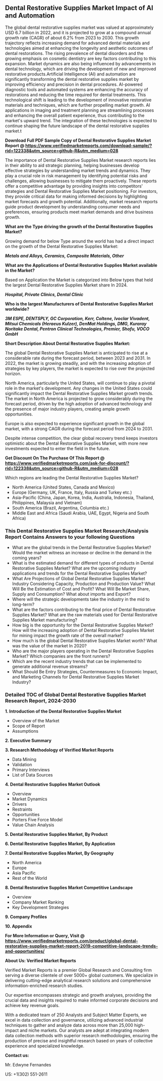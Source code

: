 <h2>Dental Restorative Supplies Market Impact of AI and Automation</h2>The global dental restorative supplies market was valued at approximately USD 6.7 billion in 2022, and it is projected to grow at a compound annual growth rate (CAGR) of about 6.2% from 2023 to 2030. This growth trajectory reflects increasing demand for advanced dental materials and technologies aimed at enhancing the longevity and aesthetic outcomes of dental restorations. The rising prevalence of dental disorders and the growing emphasis on cosmetic dentistry are key factors contributing to this expansion. Market dynamics are also being influenced by advancements in dental technology, which are driving the development of new and improved restorative products.Artificial Intelligence (AI) and automation are significantly transforming the dental restorative supplies market by improving efficiency and precision in dental procedures. AI-powered diagnostic tools and automated systems are enhancing the accuracy of restorations and reducing the time required for dental treatments. This technological shift is leading to the development of innovative restorative materials and techniques, which are further propelling market growth. AI applications in imaging and treatment planning are streamlining processes and enhancing the overall patient experience, thus contributing to the market's upward trend. The integration of these technologies is expected to continue shaping the future landscape of the dental restorative supplies market.t</p><p id="" class=""><strong>Download Full PDF Sample Copy of Dental Restorative Supplies Market Report @ <a href="https://www.verifiedmarketreports.com/download-sample/?rid=122338&utm_source=github-R&utm_medium=028" target="_blank">https://www.verifiedmarketreports.com/download-sample/?rid=122338&utm_source=github-R&utm_medium=028</a></strong></p><p>The importance of&nbsp;Dental Restorative Supplies Market research reports lies in their ability to aid strategic planning, helping businesses develop effective strategies by understanding market trends and dynamics. They play a crucial role in risk management by identifying potential risks and challenges, allowing businesses to mitigate them proactively. These reports offer a competitive advantage by providing insights into competitors' strategies and Dental Restorative Supplies Market positioning. For investors, they provide critical data for making informed decisions by highlighting market forecasts and growth potential. Additionally, market research reports guide product development by understanding consumer needs and preferences, ensuring products meet market demands and drive business growth.</p><p><strong>What are the&nbsp;Type driving the growth of the Dental Restorative Supplies Market?</strong></p><p id="" class="">Growing demand for below Type around the world has had a direct impact on the growth of the Dental Restorative Supplies Market:</p><em><strong>Metals and Alloys, Ceramics, Composite Materials, Other</strong></em></p><strong>What are the&nbsp;Applications&nbsp;of Dental Restorative Supplies Market available in the Market?</strong></p><p id="" class="">Based on Application the Market is categorized into Below types that held the largest Dental Restorative Supplies Market share In 2024.</p><em><strong>Hospital, Private Clinics, Dental Clinic</strong></em></p><strong>Who is the largest Manufacturers of Dental Restorative Supplies Market worldwide?</strong></p><p><em><strong>3M ESPE, DENTSPLY, GC Corporation, Kerr, Coltene, Ivoclar Vivadent, Mitsui Chemicals (Heraeus Kulzer), DenMat Holdings, DMG, Kuraray Noritake Dental, Pentron Clinical Technologies, Premier, Shofu, VOCO GmbH</strong></em></p><p id="" class=""><strong>Short Description About Dental Restorative Supplies Market:</strong></p><p>The global Dental Restorative Supplies Market is anticipated to rise at a considerable rate during the forecast period, between 2023 and 2031. In 2022, the market is growing steadily, and with the increasing adoption of strategies by key players, the market is expected to rise over the projected horizon.</p><p>North America, particularly the United States, will continue to play a pivotal role in the market's development. Any changes in the United States could significantly impact the Dental Restorative Supplies Market growth trends. The market in North America is projected to grow considerably during the forecast period, driven by the high adoption of advanced technology and the presence of major industry players, creating ample growth opportunities.</p><p>Europe is also expected to experience significant growth in the global market, with a strong CAGR during the forecast period from 2024 to 2031.</p><p>Despite intense competition, the clear global recovery trend keeps investors optimistic about the Dental Restorative Supplies Market, with more new investments expected to enter the field in the future.</p><p id="" class=""><strong>Get Discount On The Purchase Of This Report @ <a href="https://www.verifiedmarketreports.com/ask-for-discount/?rid=122338&utm_source=github-R&utm_medium=028" target="_blank">https://www.verifiedmarketreports.com/ask-for-discount/?rid=122338&utm_source=github-R&utm_medium=028</a></strong></p>Which regions are leading the Dental Restorative Supplies Market?</p><ul><li>North America (United States, Canada and Mexico)</li><li>Europe (Germany, UK, France, Italy, Russia and Turkey etc.)</li><li>Asia-Pacific (China, Japan, Korea, India, Australia, Indonesia, Thailand, Philippines, Malaysia and Vietnam)</li><li>South America (Brazil, Argentina, Columbia etc.)</li><li>Middle East and Africa (Saudi Arabia, UAE, Egypt, Nigeria and South Africa)</li></ul><h3 id="" class="">This Dental Restorative Supplies Market Research/Analysis Report Contains Answers to your following Questions</h3><ul><li>What are the global trends in the Dental Restorative Supplies Market? Would the market witness an increase or decline in the demand in the coming years?</li><li>What is the estimated demand for different types of products in Dental Restorative Supplies Market? What are the upcoming industry applications and trends for the Dental Restorative Supplies Market?</li><li>What Are Projections of Global Dental Restorative Supplies Market Industry Considering Capacity, Production and Production Value? What Will Be the Estimation of Cost and Profit? What Will Be Market Share, Supply and Consumption? What about imports and Export?</li><li>Where will the strategic developments take the industry in the mid to long-term?</li><li>What are the factors contributing to the final price of Dental Restorative Supplies Market? What are the raw materials used for Dental Restorative Supplies Market manufacturing?</li><li>How big is the opportunity for the Dental Restorative Supplies Market? How will the increasing adoption of Dental Restorative Supplies Market for mining impact the growth rate of the overall market?</li><li>How much is the global Dental Restorative Supplies Market worth? What was the value of the market In 2020?</li><li>Who are the major players operating in the Dental Restorative Supplies Market? Which companies are the front runners?</li><li>Which are the recent industry trends that can be implemented to generate additional revenue streams?</li><li>What Should Be Entry Strategies, Countermeasures to Economic Impact, and Marketing Channels for Dental Restorative Supplies Market Industry?</li></ul><h3 id="" class="">Detailed TOC of Global Dental Restorative Supplies Market Research Report, 2024-2030</h3><p id="" class=""><strong>1. Introduction of the Dental Restorative Supplies Market</strong></p><ul><li>Overview of the Market</li><li>Scope of Report</li><li>Assumptions</li></ul><p id="" class=""><strong>2. Executive Summary</strong></p><p id="" class=""><strong>3. Research Methodology of Verified Market Reports</strong></p><ul><li>Data Mining</li><li>Validation</li><li>Primary Interviews</li><li>List of Data Sources</li></ul><p id="" class=""><strong>4. Dental Restorative Supplies Market Outlook</strong></p><ul><li>Overview</li><li>Market Dynamics</li><li>Drivers</li><li>Restraints</li><li>Opportunities</li><li>Porters Five Force Model</li><li>Value Chain Analysis</li></ul><p id="" class=""><strong>5. Dental Restorative Supplies Market, By Product</strong></p><p id="" class=""><strong>6. Dental Restorative Supplies Market, By Application</strong></p><p id="" class=""><strong>7. Dental Restorative Supplies Market, By Geography</strong></p><ul><li>North America</li><li>Europe</li><li>Asia Pacific</li><li>Rest of the World</li></ul><p id="" class=""><strong>8. Dental Restorative Supplies Market Competitive Landscape</strong></p><ul><li>Overview</li><li>Company Market Ranking</li><li>Key Development Strategies</li></ul><p id="" class=""><strong>9. Company Profiles</strong></p><p id="" class=""><strong>10. Appendix</strong></p><p id="" class=""><strong>For More Information or Query, Visit @ <a href="https://www.verifiedmarketreports.com/product/global-dental-restorative-supplies-market-report-2019-competitive-landscape-trends-and-opportunities/" target="_blank">https://www.verifiedmarketreports.com/product/global-dental-restorative-supplies-market-report-2019-competitive-landscape-trends-and-opportunities/</a></strong></p><p id="" class=""><strong>About Us: Verified Market Reports</strong></p><p id="" class="">Verified Market Reports is a premier Global Research and Consulting firm serving a diverse clientele of over 5000+ global customers. We specialize in delivering cutting-edge analytical research solutions and comprehensive information-enriched research studies.</p><p id="" class="">Our expertise encompasses strategic and growth analyses, providing the crucial data and insights required to make informed corporate decisions and achieve key revenue goals.</p><p id="" class="">With a dedicated team of 250 Analysts and Subject Matter Experts, we excel in data collection and governance, utilizing advanced industrial techniques to gather and analyze data across more than 25,000 high-impact and niche markets. Our analysts are adept at integrating modern data collection methods with superior research methodologies, ensuring the production of precise and insightful research based on years of collective experience and specialized knowledge.</p><p id="" class=""><strong>Contact us:</strong></p><p id="" class="">Mr. Edwyne Fernandes</p><p id="" class="">US: +1(302) 551-2611</p>
